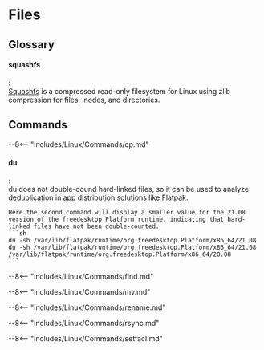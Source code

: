 # Files

## Glossary

#### squashfs
:   
    [Squashfs](https://www.kernel.org/doc/html/latest/filesystems/squashfs.html) is a compressed read-only filesystem for Linux using zlib compression for files, inodes, and directories.

## Commands

--8<-- "includes/Linux/Commands/cp.md"

#### du
:   
    du does not double-cound hard-linked files, so it can be used to analyze deduplication in app distribution solutions like [Flatpak](../Package#flatpak).

    Here the second command will display a smaller value for the 21.08 version of the freedesktop Platform runtime, indicating that hard-linked files have not been double-counted.
    ```sh
    du -sh /var/lib/flatpak/runtime/org.freedesktop.Platform/x86_64/21.08
    du -sh /var/lib/flatpak/runtime/org.freedesktop.Platform/x86_64/21.08 /var/lib/flatpak/runtime/org.freedesktop.Platform/x86_64/20.08
    ```

--8<-- "includes/Linux/Commands/find.md"

--8<-- "includes/Linux/Commands/mv.md"

--8<-- "includes/Linux/Commands/rename.md"

--8<-- "includes/Linux/Commands/rsync.md"

--8<-- "includes/Linux/Commands/setfacl.md"